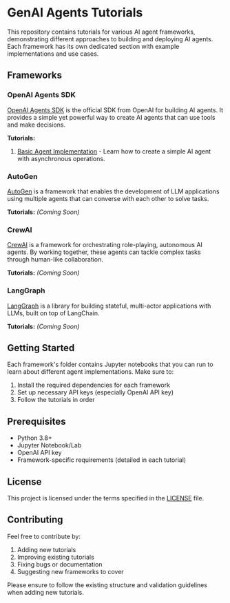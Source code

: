 # GenAI Agents Tutorials

This repository contains tutorials for various AI agent frameworks, demonstrating different approaches to building and deploying AI agents. Each framework has its own dedicated section with example implementations and use cases.

## Frameworks

### OpenAI Agents SDK
[OpenAI Agents SDK](https://github.com/openai/openai-agents-python) is the official SDK from OpenAI for building AI agents. It provides a simple yet powerful way to create AI agents that can use tools and make decisions.

**Tutorials:**
1. [Basic Agent Implementation](AgentSDK/01_basic_agent.ipynb) - Learn how to create a simple AI agent with asynchronous operations.

### AutoGen
[AutoGen](https://microsoft.github.io/autogen/) is a framework that enables the development of LLM applications using multiple agents that can converse with each other to solve tasks.

**Tutorials:**
*(Coming Soon)*

### CrewAI
[CrewAI](https://github.com/joaomdmoura/crewAI) is a framework for orchestrating role-playing, autonomous AI agents. By working together, these agents can tackle complex tasks through human-like collaboration.

**Tutorials:**
*(Coming Soon)*

### LangGraph
[LangGraph](https://github.com/langchain-ai/langgraph) is a library for building stateful, multi-actor applications with LLMs, built on top of LangChain.

**Tutorials:**
*(Coming Soon)*

## Getting Started

Each framework's folder contains Jupyter notebooks that you can run to learn about different agent implementations. Make sure to:

1. Install the required dependencies for each framework
2. Set up necessary API keys (especially OpenAI API key)
3. Follow the tutorials in order

## Prerequisites

- Python 3.8+
- Jupyter Notebook/Lab
- OpenAI API key
- Framework-specific requirements (detailed in each tutorial)

## License

This project is licensed under the terms specified in the [LICENSE](LICENSE) file.

## Contributing

Feel free to contribute by:
1. Adding new tutorials
2. Improving existing tutorials
3. Fixing bugs or documentation
4. Suggesting new frameworks to cover

Please ensure to follow the existing structure and validation guidelines when adding new tutorials.